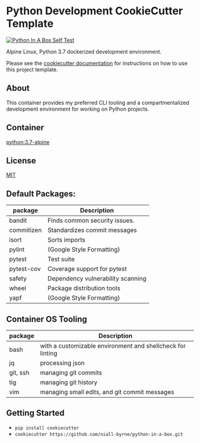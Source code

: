 # Python Development CookieCutter Template

[![Python In A Box Self Test](https://github.com/niall-byrne/python-in-a-box/workflows/Python%20In%20A%20Box%20Self%20Test/badge.svg)](https://github.com/niall-byrne/python-in-a-box/actions)

Alpine Linux, Python 3.7 dockerized development environment.

Please see the [cookiecutter documentation](https://cookiecutter.readthedocs.io/) for instructions on how to use this project template.

## About

This container provides my preferred CLI tooling and a compartmentalized development environment for working on Python projects.

## Container

[python:3.7-alpine](https://github.com/docker-library/python/blob/master/3.7/alpine3.11/Dockerfile)

## License

[MIT](LICENSE)

## Default Packages:
| package | Description                                                 |
|---------|-------------------------------------------------------------|
| bandit  | Finds common security issues.                               |
| commitizen | Standardizes commit messages                             |
| isort   | Sorts imports                                               |               
| pylint  | (Google Style Formatting)                                   |
| pytest  | Test suite                                                  |
| pytest-cov | Coverage support for pytest                              |
| safety  | Dependency vulnerability scanning                           |
| wheel   | Package distribution tools                                  |
| yapf    | (Google Style Formatting)                                   |


## Container OS Tooling
| package | Description                                                 |
|---------|-------------------------------------------------------------|
| bash    |  with a customizable environment and shellcheck for linting |
| jq      |  processing json                                            |
| git, ssh|  managing git commits                                       |
| tig     |  managing git history                                       |
| vim     |  managing small edits, and git commit messages              |

## Getting Started

- `pip install cookiecutter`
- `cookiecutter https://github.com/niall-byrne/python-in-a-box.git`
